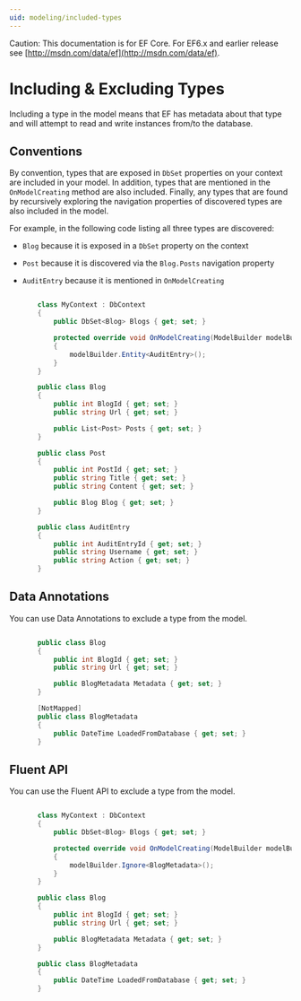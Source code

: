 ```yaml
---
uid: modeling/included-types
---
```

Caution: This documentation is for EF Core. For EF6.x and earlier release see [http://msdn.com/data/ef](http://msdn.com/data/ef).

  # Including & Excluding Types

Including a type in the model means that EF has metadata about that type and will attempt to read and write instances from/to the database.

  ## Conventions

By convention, types that are exposed in `DbSet` properties on your context are included in your model. In addition, types that are mentioned in the `OnModelCreating` method are also included. Finally, any types that are found by recursively exploring the navigation properties of discovered types are also included in the model.

For example, in the following code listing all three types are discovered:
   * `Blog` because it is exposed in a `DbSet` property on the context

   * `Post` because it is discovered via the `Blog.Posts` navigation property

   * `AuditEntry` because it is mentioned in `OnModelCreating`

<!-- [!code-csharp[Main](samples/Modeling/Conventions/Samples/IncludedTypes.cs?highlight=3,7,16)] -->

````c#

       class MyContext : DbContext
       {
           public DbSet<Blog> Blogs { get; set; }

           protected override void OnModelCreating(ModelBuilder modelBuilder)
           {
               modelBuilder.Entity<AuditEntry>();
           }
       }

       public class Blog
       {
           public int BlogId { get; set; }
           public string Url { get; set; }

           public List<Post> Posts { get; set; }
       }

       public class Post
       {
           public int PostId { get; set; }
           public string Title { get; set; }
           public string Content { get; set; }

           public Blog Blog { get; set; }
       }

       public class AuditEntry
       {
           public int AuditEntryId { get; set; }
           public string Username { get; set; }
           public string Action { get; set; }
       }

   ````

  ## Data Annotations

You can use Data Annotations to exclude a type from the model.

<!-- [!code-csharp[Main](samples/Modeling/DataAnnotations/Samples/IgnoreType.cs?highlight=9)] -->

````c#

       public class Blog
       {
           public int BlogId { get; set; }
           public string Url { get; set; }

           public BlogMetadata Metadata { get; set; }
       }

       [NotMapped]
       public class BlogMetadata
       {
           public DateTime LoadedFromDatabase { get; set; }
       }

   ````

  ## Fluent API

You can use the Fluent API to exclude a type from the model.

<!-- [!code-csharp[Main](samples/Modeling/FluentAPI/Samples/IgnoreType.cs?highlight=7)] -->

````c#

       class MyContext : DbContext
       {
           public DbSet<Blog> Blogs { get; set; }

           protected override void OnModelCreating(ModelBuilder modelBuilder)
           {
               modelBuilder.Ignore<BlogMetadata>();
           }
       }

       public class Blog
       {
           public int BlogId { get; set; }
           public string Url { get; set; }

           public BlogMetadata Metadata { get; set; }
       }

       public class BlogMetadata
       {
           public DateTime LoadedFromDatabase { get; set; }
       }

   ````
